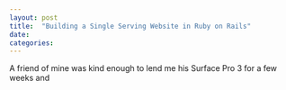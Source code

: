 ```yaml
---
layout: post
title:  "Building a Single Serving Website in Ruby on Rails"
date:
categories:
---
```


A friend of mine was kind enough to lend me his Surface Pro 3 for a few weeks and
